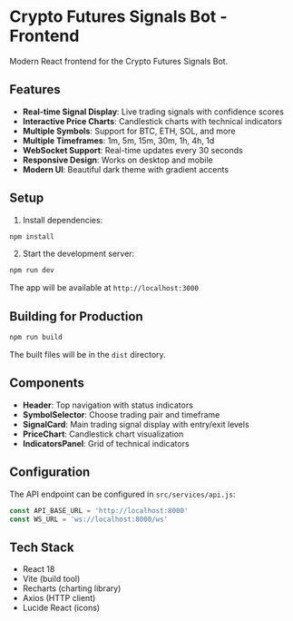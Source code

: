# Crypto Futures Signals Bot - Frontend

Modern React frontend for the Crypto Futures Signals Bot.

## Features

- **Real-time Signal Display**: Live trading signals with confidence scores
- **Interactive Price Charts**: Candlestick charts with technical indicators
- **Multiple Symbols**: Support for BTC, ETH, SOL, and more
- **Multiple Timeframes**: 1m, 5m, 15m, 30m, 1h, 4h, 1d
- **WebSocket Support**: Real-time updates every 30 seconds
- **Responsive Design**: Works on desktop and mobile
- **Modern UI**: Beautiful dark theme with gradient accents

## Setup

1. Install dependencies:
```bash
npm install
```

2. Start the development server:
```bash
npm run dev
```

The app will be available at `http://localhost:3000`

## Building for Production

```bash
npm run build
```

The built files will be in the `dist` directory.

## Components

- **Header**: Top navigation with status indicators
- **SymbolSelector**: Choose trading pair and timeframe
- **SignalCard**: Main trading signal display with entry/exit levels
- **PriceChart**: Candlestick chart visualization
- **IndicatorsPanel**: Grid of technical indicators

## Configuration

The API endpoint can be configured in `src/services/api.js`:

```javascript
const API_BASE_URL = 'http://localhost:8000'
const WS_URL = 'ws://localhost:8000/ws'
```

## Tech Stack

- React 18
- Vite (build tool)
- Recharts (charting library)
- Axios (HTTP client)
- Lucide React (icons)


